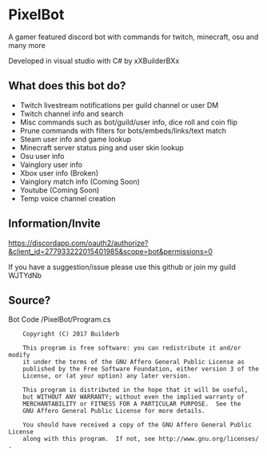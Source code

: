 # PixelBot
A gamer featured discord bot with commands for twitch, minecraft, osu and many more

Developed in visual studio with C# by xXBuilderBXx

## What does this bot do?
- Twitch livestream notifications per guild channel or user DM
- Twitch channel info and search
- Misc commands such as bot/guild/user info, dice roll and coin flip
- Prune commands with filters for bots/embeds/links/text match
- Steam user info and game lookup
- Minecraft server status ping and user skin lookup
- Osu user info
- Vainglory user info 
- Xbox user info (Broken)
- Vainglory match info (Coming Soon)
- Youtube (Coming Soon)
- Temp voice channel creation

## Information/Invite
https://discordapp.com/oauth2/authorize?&client_id=277933222015401985&scope=bot&permissions=0

If you have a suggestion/issue please use this github or join my guild WJTYdNb
## Source?
Bot Code /PixelBot/Program.cs

```
    Copyright (C) 2017 Builderb

    This program is free software: you can redistribute it and/or modify
    it under the terms of the GNU Affero General Public License as
    published by the Free Software Foundation, either version 3 of the
    License, or (at your option) any later version.

    This program is distributed in the hope that it will be useful,
    but WITHOUT ANY WARRANTY; without even the implied warranty of
    MERCHANTABILITY or FITNESS FOR A PARTICULAR PURPOSE.  See the
    GNU Affero General Public License for more details.

    You should have received a copy of the GNU Affero General Public License
    along with this program.  If not, see http://www.gnu.org/licenses/ .
```
